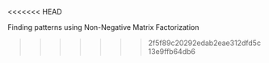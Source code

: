 <<<<<<< HEAD


Finding patterns using Non-Negative Matrix Factorization
>>>>>>> 2f5f89c20292edab2eae312dfd5c13e9ffb64db6
